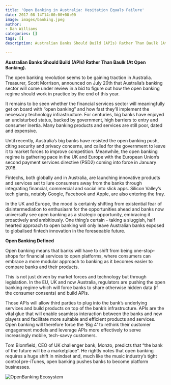 ```yaml
---
title: 'Open Banking in Australia: Hesitation Equals Failure'
date: 2017-08-14T14:00:00+00:00
image: images/banking.jpeg
author:
- Dan Williams
categories: []
tags: []
description: Australian Banks Should Build (APIs) Rather Than Baulk (At Open Banking).

---
```

**Australian Banks Should Build (APIs) Rather Than Baulk (At Open Banking).**

The open banking revolution seems to be gaining traction in Australia. Treasurer, Scott Morrison, announced on July 20th that Australia’s banking sector will come under review in a bid to figure out how the open banking regime should work in practice by the end of this year.

It remains to be seen whether the financial services sector will meaningfully get on board with “open banking” and how fast they’ll implement the necessary technology infrastructure. For centuries, big banks have enjoyed an undisturbed status, backed by government, high barriers to entry and consumer inertia. Many banking products and services are still poor, dated and expensive.

Until recently, Australia’s big banks have resisted the open banking push, citing security and privacy concerns, and called for the government to leave it to market forces to improve competition. Meanwhile, the open banking regime is gathering pace in the UK and Europe with the European Union’s second payment services directive (PSD2) coming into force in January 2018.

Fintechs, both globally and in Australia, are launching innovative products and services set to lure consumers away from the banks through integrating financial, commercial and social into slick apps. Silicon Valley’s tech giants, notably Google, Facebook and Apple, are also entering the fray.

In the UK and Europe, the mood is certainly shifting from existential fear of disintermediation to enthusiasm for the opportunities ahead and banks now universally see open banking as a strategic opportunity, embracing it proactively and ambitiously. One thing’s certain - taking a sluggish, half hearted approach to open banking will only leave Australian banks exposed to globalised fintech innovation in the foreseeable future.

  
**Open Banking Defined**

Open banking means that banks will have to shift from being one-stop-shops for financial services to open platforms, where consumers can embrace a more modular approach to banking as it becomes easier to compare banks and their products.

This is not just driven by market forces and technology but through legislation. In the EU, UK and now Australia, regulators are pushing the open banking regime which will force banks to share otherwise hidden data (if the consumer consents) and build APIs.

Those APIs will allow third parties to plug into the bank’s underlying services and build products on top of the bank’s infrastructure. APIs are the vital glue that will enable seamless interaction between the banks and new players and facilitate more suitable and efficient products and services. Open banking will therefore force the ‘Big 4’ to rethink their customer engagement models and leverage APIs more effectively to serve increasingly mobile, tech-savvy customers.

Tom Blomfield, CEO of UK challenger bank, Monzo, predicts that “the bank of the future will be a marketplace”. He rightly notes that open banking requires a huge shift in mindset and, much like the music industry’s tight control pre-iTunes, open banking pushes banks to become platform businesses.

![](/images/openbanking_ecosystem.jpeg "OpenBanking Ecosystem")